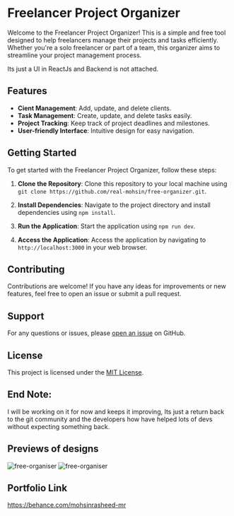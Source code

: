 # Freelancer Project Organizer

Welcome to the Freelancer Project Organizer! This is a simple and free tool designed to help freelancers manage their projects and tasks efficiently. Whether you're a solo freelancer or part of a team, this organizer aims to streamline your project management process.

Its just a UI in ReactJs and Backend is not attached.

## Features

- **Cient Management**: Add, update, and delete clients.
- **Task Management**: Create, update, and delete tasks easily.
- **Project Tracking**: Keep track of project deadlines and milestones.
- **User-friendly Interface**: Intuitive design for easy navigation.

## Getting Started

To get started with the Freelancer Project Organizer, follow these steps:

1. **Clone the Repository**: Clone this repository to your local machine using `git clone https://github.com/real-mohsin/free-organizer.git`.

2. **Install Dependencies**: Navigate to the project directory and install dependencies using `npm install`.

3. **Run the Application**: Start the application using `npm run dev`.

4. **Access the Application**: Access the application by navigating to `http://localhost:3000` in your web browser.

## Contributing

Contributions are welcome! If you have any ideas for improvements or new features, feel free to open an issue or submit a pull request.

## Support

For any questions or issues, please [open an issue](https://github.com/real-mohsin/free-organizer.git) on GitHub.

## License

This project is licensed under the [MIT License](LICENSE).

## End Note:

I will be working on it for now and keeps it improving, Its just a return back to the git community and the developers how have helped lots of devs without expecting something back.

## Previews of designs

![free-organiser](https://mir-s3-cdn-cf.behance.net/project_modules/fs/379c15175341253.64b19e7bb6f85.jpg)
![free-organiser](https://mir-s3-cdn-cf.behance.net/project_modules/fs/53fdaf175341253.6520fcc93942e.jpg)

## Portfolio Link
https://behance.com/mohsinrasheed-mr